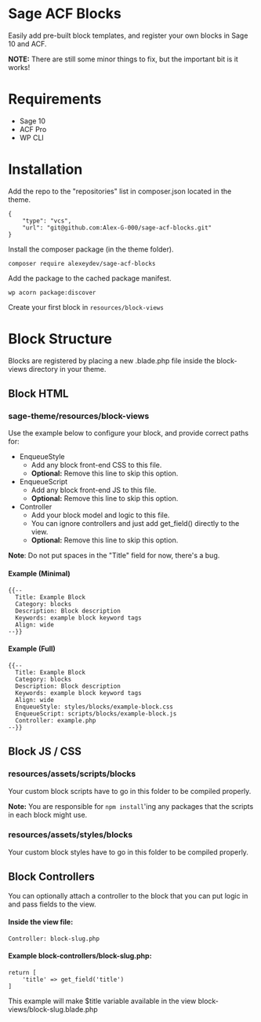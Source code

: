 # **Sage ACF Blocks**

Easily add pre-built block templates, and register your own blocks in Sage 10 and ACF.

**NOTE:** There are still some minor things to fix, but the important bit is it works!

# **Requirements**
- Sage 10
- ACF Pro
- WP CLI

# **Installation**
Add the repo to the "repositories" list in composer.json located in the theme.  

    {
        "type": "vcs",
        "url": "git@github.com:Alex-G-000/sage-acf-blocks.git"
    }


Install the composer package (in the theme folder).

    composer require alexeydev/sage-acf-blocks

Add the package to the cached package manifest.

    wp acorn package:discover

Create your first block in `resources/block-views`


# **Block Structure**

Blocks are registered by placing a new .blade.php file inside the block-views directory in your theme.

## Block HTML
### sage-theme/resources/block-views
Use the example below to configure your block, and provide correct paths for:

* EnqueueStyle 
    * Add any block front-end CSS to this file.
    * **Optional:** Remove this line to skip this option.
* EnqueueScript
    * Add any block front-end JS to this file.
    * **Optional:** Remove this line to skip this option.
* Controller
    * Add your block model and logic to this file.
    * You can ignore controllers and just add get_field() directly to the view.
    * **Optional:** Remove this line to skip this option.

**Note**: Do not put spaces in the "Title" field for now, there's a bug.

#### Example (Minimal)
```
{{--
  Title: Example Block
  Category: blocks
  Description: Block description
  Keywords: example block keyword tags
  Align: wide
--}}
```

#### Example (Full)
```
{{--
  Title: Example Block
  Category: blocks
  Description: Block description
  Keywords: example block keyword tags
  Align: wide
  EnqueueStyle: styles/blocks/example-block.css
  EnqueueScript: scripts/blocks/example-block.js
  Controller: example.php
--}}
```

## Block JS / CSS
### resources/assets/scripts/blocks
Your custom block scripts have to go in this folder to be compiled properly.

**Note:** You are responsible for `npm install`'ing any packages that the scripts in each block might use. 

### resources/assets/styles/blocks
Your custom block styles have to go in this folder to be compiled properly.


## Block Controllers
You can optionally attach a controller to the block that you can put logic in and pass fields to the view.

#### Inside the view file:
```
Controller: block-slug.php
```

#### Example block-controllers/block-slug.php:
```
return [
    'title' => get_field('title')
]
```

This example will make $title variable available in the view  block-views/block-slug.blade.php
